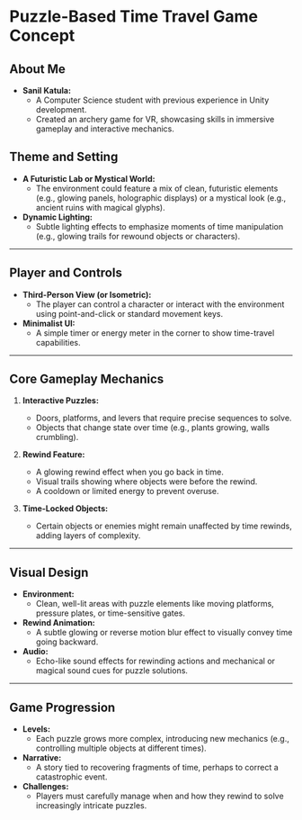 # Puzzle-Based Time Travel Game Concept

## **About Me**
- **Sanil Katula:**
  - A Computer Science student with previous experience in Unity development.
  - Created an archery game for VR, showcasing skills in immersive gameplay and interactive mechanics.

## **Theme and Setting**
- **A Futuristic Lab or Mystical World:**
  - The environment could feature a mix of clean, futuristic elements (e.g., glowing panels, holographic displays) or a mystical look (e.g., ancient ruins with magical glyphs).
- **Dynamic Lighting:**
  - Subtle lighting effects to emphasize moments of time manipulation (e.g., glowing trails for rewound objects or characters).

---

## **Player and Controls**
- **Third-Person View (or Isometric):**
  - The player can control a character or interact with the environment using point-and-click or standard movement keys.
- **Minimalist UI:**
  - A simple timer or energy meter in the corner to show time-travel capabilities.

---

## **Core Gameplay Mechanics**
1. **Interactive Puzzles:**
   - Doors, platforms, and levers that require precise sequences to solve.
   - Objects that change state over time (e.g., plants growing, walls crumbling).

2. **Rewind Feature:**
   - A glowing rewind effect when you go back in time.
   - Visual trails showing where objects were before the rewind.
   - A cooldown or limited energy to prevent overuse.

3. **Time-Locked Objects:**
   - Certain objects or enemies might remain unaffected by time rewinds, adding layers of complexity.

---

## **Visual Design**
- **Environment:**
  - Clean, well-lit areas with puzzle elements like moving platforms, pressure plates, or time-sensitive gates.
- **Rewind Animation:**
  - A subtle glowing or reverse motion blur effect to visually convey time going backward.
- **Audio:**
  - Echo-like sound effects for rewinding actions and mechanical or magical sound cues for puzzle solutions.

---

## **Game Progression**
- **Levels:**
  - Each puzzle grows more complex, introducing new mechanics (e.g., controlling multiple objects at different times).
- **Narrative:**
  - A story tied to recovering fragments of time, perhaps to correct a catastrophic event.
- **Challenges:**
  - Players must carefully manage when and how they rewind to solve increasingly intricate puzzles.
